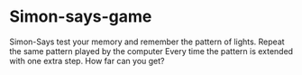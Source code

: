 # Simon-says-game
Simon-Says test your memory and remember the pattern of lights. Repeat the same pattern played by the computer Every time the pattern is extended with one extra step. How far can you get?
